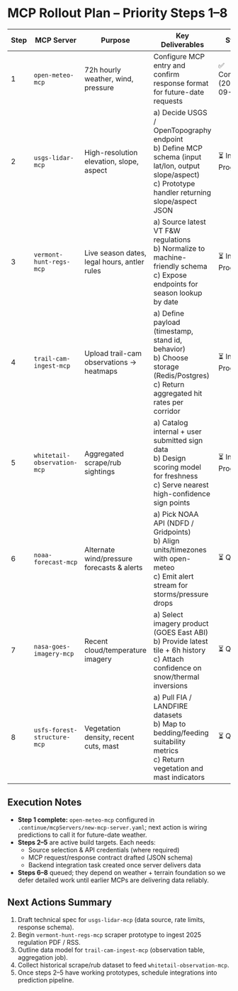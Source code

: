 # MCP Rollout Plan – Priority Steps 1–8

| Step | MCP Server | Purpose | Key Deliverables | Status |
| --- | --- | --- | --- | --- |
| 1 | `open-meteo-mcp` | 72h hourly weather, wind, pressure | Configure MCP entry and confirm response format for future-date requests | ✅ Completed (2025-09-25) |
| 2 | `usgs-lidar-mcp` | High-resolution elevation, slope, aspect | a) Decide USGS / OpenTopography endpoint<br>b) Define MCP schema (input lat/lon, output slope/aspect)<br>c) Prototype handler returning slope/aspect JSON | ⏳ In Progress |
| 3 | `vermont-hunt-regs-mcp` | Live season dates, legal hours, antler rules | a) Source latest VT F&W regulations<br>b) Normalize to machine-friendly schema<br>c) Expose endpoints for season lookup by date | ⏳ In Progress |
| 4 | `trail-cam-ingest-mcp` | Upload trail-cam observations → heatmaps | a) Define payload (timestamp, stand id, behavior)<br>b) Choose storage (Redis/Postgres)<br>c) Return aggregated hit rates per corridor | ⏳ In Progress |
| 5 | `whitetail-observation-mcp` | Aggregated scrape/rub sightings | a) Catalog internal + user submitted sign data<br>b) Design scoring model for freshness<br>c) Serve nearest high-confidence sign points | ⏳ In Progress |
| 6 | `noaa-forecast-mcp` | Alternate wind/pressure forecasts & alerts | a) Pick NOAA API (NDFD / Gridpoints)<br>b) Align units/timezones with open-meteo<br>c) Emit alert stream for storms/pressure drops | ⏳ Queue |
| 7 | `nasa-goes-imagery-mcp` | Recent cloud/temperature imagery | a) Select imagery product (GOES East ABI)<br>b) Provide latest tile + 6h history<br>c) Attach confidence on snow/thermal inversions | ⏳ Queue |
| 8 | `usfs-forest-structure-mcp` | Vegetation density, recent cuts, mast | a) Pull FIA / LANDFIRE datasets<br>b) Map to bedding/feeding suitability metrics<br>c) Return vegetation and mast indicators | ⏳ Queue |

## Execution Notes

- **Step 1 complete:** `open-meteo-mcp` configured in `.continue/mcpServers/new-mcp-server.yaml`; next action is wiring predictions to call it for future-date weather.
- **Steps 2–5** are active build targets. Each needs:
  - Source selection & API credentials (where required)
  - MCP request/response contract drafted (JSON schema)
  - Backend integration task created once server delivers data
- **Steps 6–8** queued; they depend on weather + terrain foundation so we defer detailed work until earlier MCPs are delivering data reliably.

## Next Actions Summary

1. Draft technical spec for `usgs-lidar-mcp` (data source, rate limits, response schema).
2. Begin `vermont-hunt-regs-mcp` scraper prototype to ingest 2025 regulation PDF / RSS.
3. Outline data model for `trail-cam-ingest-mcp` (observation table, aggregation job).
4. Collect historical scrape/rub dataset to feed `whitetail-observation-mcp`.
5. Once steps 2–5 have working prototypes, schedule integrations into prediction pipeline.
